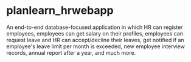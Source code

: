 # planlearn_hrwebapp
An end-to-end database-focused application in which HR can register employees, employees can get salary on their profiles, employees can request leave and HR can accept/decline their leaves, get notified if an employee's leave limit per month is exceeded, new employee interview records, annual report after a year, and much more.
